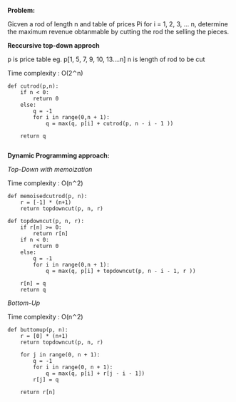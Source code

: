  **Problem:**

Gicven a rod of length n and  table of prices Pi for i = 1, 2, 3, ... n, determine the maximum revenue obtanmable by cutting the rod the selling the pieces.

**Reccursive top-down approch**

p is price table eg. p[1, 5, 7, 9, 10, 13....n]
n is length of rod to be cut

Time complexity : O(2⌃n)
```
def cutrod(p,n):
	if n < 0:
		return 0
	else:
		q = -1
		for i in range(0,n + 1):
			q = max(q, p[i] + cutrod(p, n - i - 1 ))

	return q


```
**Dynamic Programming approach:**

*Top-Down with memoization*

Time complexity : O(n⌃2)

```
def memoisedcutrod(p, n):
	r = [-1] * (n+1)
	return topdowncut(p, n, r)

def topdowncut(p, n, r):
	if r[n] >= 0:
		return r[n]
	if n < 0:
		return 0
	else:
		q = -1
		for i in range(0,n + 1):
			q = max(q, p[i] + topdowncut(p, n - i - 1, r ))

	r[n] = q
	return q

```

*Bottom-Up*

Time complexity : O(n⌃2)

```
def buttomup(p, n):
	r = [0] * (n+1)
	return topdowncut(p, n, r)

	for j in range(0, n + 1):
		q = -1
		for i in range(0, n + 1):
			q = max(q, p[i] + r[j - i - 1])
		r[j] = q

	return r[n]

```
